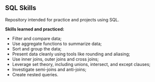 ## SQL Skills


Repository intended for practice and projects using SQL.

**Skills learned and practiced:**

-  Filter and compare data;
-  Use aggregate functions to summarize data;
-  Sort and group the data;
-  Present data cleanly using tools like rounding and aliasing;
-  Use inner joins, outer joins and cross joins;
-  Leverage set theory, including unions, intersect, and except clauses;
-  Investigate semi-joins and anti-joins;
-  Create nested queries.

